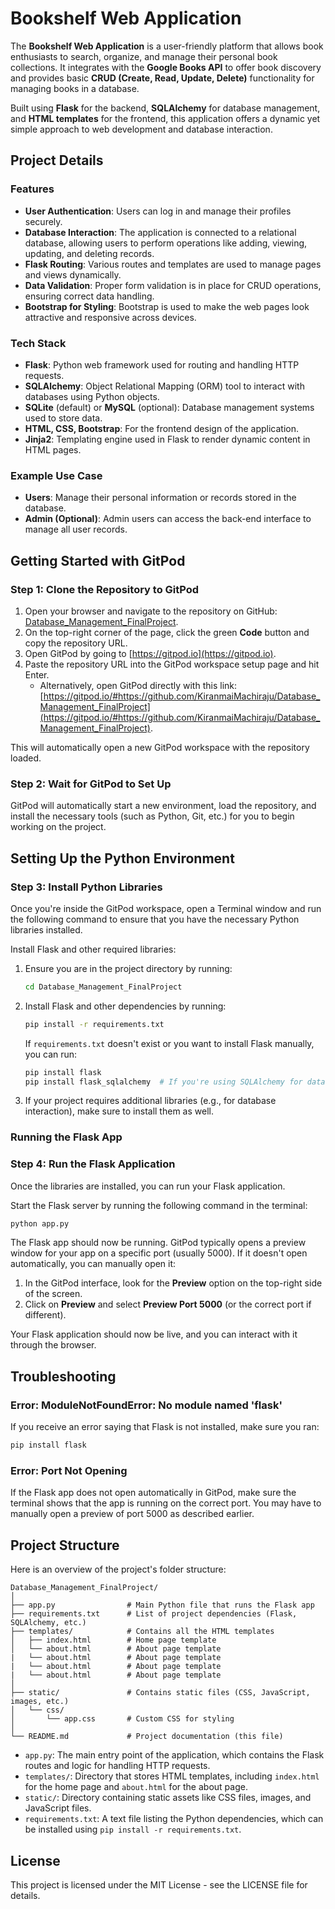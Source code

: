 # Bookshelf Web Application

The **Bookshelf Web Application** is a user-friendly platform that allows book enthusiasts to search, organize, and manage their personal book collections. It integrates with the **Google Books API** to offer book discovery and provides basic **CRUD (Create, Read, Update, Delete)** functionality for managing books in a database.

Built using **Flask** for the backend, **SQLAlchemy** for database management, and **HTML templates** for the frontend, this application offers a dynamic yet simple approach to web development and database interaction.

## Project Details

### Features
- **User Authentication**: Users can log in and manage their profiles securely.
- **Database Interaction**: The application is connected to a relational database, allowing users to perform operations like adding, viewing, updating, and deleting records.
- **Flask Routing**: Various routes and templates are used to manage pages and views dynamically.
- **Data Validation**: Proper form validation is in place for CRUD operations, ensuring correct data handling.
- **Bootstrap for Styling**: Bootstrap is used to make the web pages look attractive and responsive across devices.

### Tech Stack
- **Flask**: Python web framework used for routing and handling HTTP requests.
- **SQLAlchemy**: Object Relational Mapping (ORM) tool to interact with databases using Python objects.
- **SQLite** (default) or **MySQL** (optional): Database management systems used to store data.
- **HTML, CSS, Bootstrap**: For the frontend design of the application.
- **Jinja2**: Templating engine used in Flask to render dynamic content in HTML pages.

### Example Use Case
- **Users**: Manage their personal information or records stored in the database.
- **Admin (Optional)**: Admin users can access the back-end interface to manage all user records.

## Getting Started with GitPod

### Step 1: Clone the Repository to GitPod
1. Open your browser and navigate to the repository on GitHub: [Database_Management_FinalProject](https://github.com/KiranmaiMachiraju/Database_Management_FinalProject).
2. On the top-right corner of the page, click the green **Code** button and copy the repository URL.
3. Open GitPod by going to [https://gitpod.io](https://gitpod.io).
4. Paste the repository URL into the GitPod workspace setup page and hit Enter.
   - Alternatively, open GitPod directly with this link:  
     [https://gitpod.io/#https://github.com/KiranmaiMachiraju/Database_Management_FinalProject](https://gitpod.io/#https://github.com/KiranmaiMachiraju/Database_Management_FinalProject).

This will automatically open a new GitPod workspace with the repository loaded.

### Step 2: Wait for GitPod to Set Up

GitPod will automatically start a new environment, load the repository, and install the necessary tools (such as Python, Git, etc.) for you to begin working on the project.

## Setting Up the Python Environment

### Step 3: Install Python Libraries

Once you're inside the GitPod workspace, open a Terminal window and run the following command to ensure that you have the necessary Python libraries installed.

Install Flask and other required libraries:

1. Ensure you are in the project directory by running:

    ```bash
    cd Database_Management_FinalProject
    ```

2. Install Flask and other dependencies by running:

    ```bash
    pip install -r requirements.txt
    ```

   If `requirements.txt` doesn't exist or you want to install Flask manually, you can run:

    ```bash
    pip install flask
    pip install flask_sqlalchemy  # If you're using SQLAlchemy for database management.
    ```

3. If your project requires additional libraries (e.g., for database interaction), make sure to install them as well.

### Running the Flask App

### Step 4: Run the Flask Application

Once the libraries are installed, you can run your Flask application.

Start the Flask server by running the following command in the terminal:

```bash
python app.py
```

The Flask app should now be running. GitPod typically opens a preview window for your app on a specific port (usually 5000). If it doesn't open automatically, you can manually open it:

1. In the GitPod interface, look for the **Preview** option on the top-right side of the screen.
2. Click on **Preview** and select **Preview Port 5000** (or the correct port if different).

Your Flask application should now be live, and you can interact with it through the browser.

## Troubleshooting

### Error: ModuleNotFoundError: No module named 'flask'

If you receive an error saying that Flask is not installed, make sure you ran:

```bash
pip install flask
```

### Error: Port Not Opening

If the Flask app does not open automatically in GitPod, make sure the terminal shows that the app is running on the correct port. You may have to manually open a preview of port 5000 as described earlier.

## Project Structure

Here is an overview of the project's folder structure:

```
Database_Management_FinalProject/
│
├── app.py                # Main Python file that runs the Flask app
├── requirements.txt      # List of project dependencies (Flask, SQLAlchemy, etc.)
├── templates/            # Contains all the HTML templates
│   ├── index.html        # Home page template
│   └── about.html        # About page template
|   └── about.html        # About page template
|   └── about.html        # About page template
|   └── about.html        # About page template
│
├── static/               # Contains static files (CSS, JavaScript, images, etc.)
│   └── css/
│       └── app.css       # Custom CSS for styling
│
└── README.md             # Project documentation (this file)
```

- `app.py`: The main entry point of the application, which contains the Flask routes and logic for handling HTTP requests.
- `templates/`: Directory that stores HTML templates, including `index.html` for the home page and `about.html` for the about page.
- `static/`: Directory containing static assets like CSS files, images, and JavaScript files.
- `requirements.txt`: A text file listing the Python dependencies, which can be installed using `pip install -r requirements.txt`.

## License

This project is licensed under the MIT License - see the LICENSE file for details.
